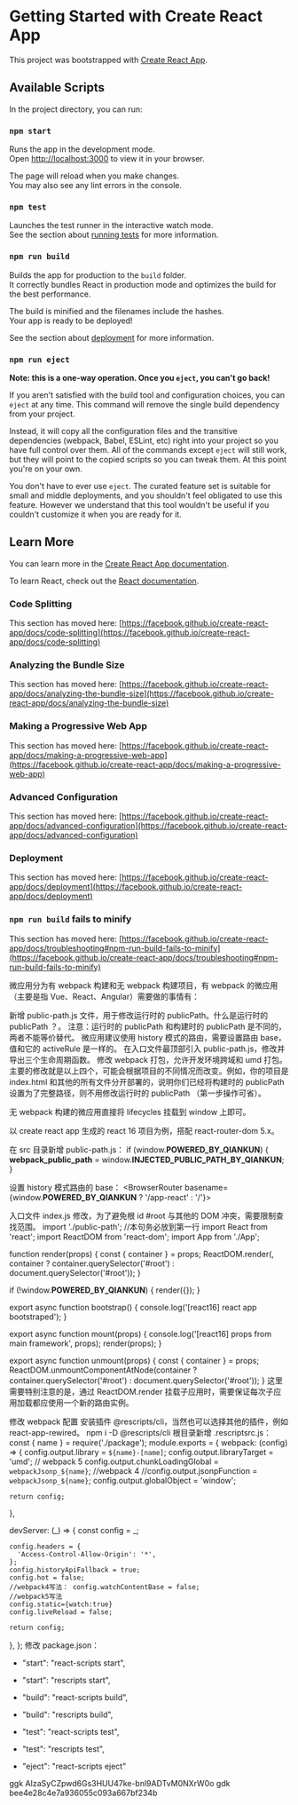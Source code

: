# Getting Started with Create React App

This project was bootstrapped with [Create React App](https://github.com/facebook/create-react-app).

## Available Scripts

In the project directory, you can run:

### `npm start`

Runs the app in the development mode.\
Open [http://localhost:3000](http://localhost:3000) to view it in your browser.

The page will reload when you make changes.\
You may also see any lint errors in the console.

### `npm test`

Launches the test runner in the interactive watch mode.\
See the section about [running tests](https://facebook.github.io/create-react-app/docs/running-tests) for more information.

### `npm run build`

Builds the app for production to the `build` folder.\
It correctly bundles React in production mode and optimizes the build for the best performance.

The build is minified and the filenames include the hashes.\
Your app is ready to be deployed!

See the section about [deployment](https://facebook.github.io/create-react-app/docs/deployment) for more information.

### `npm run eject`

**Note: this is a one-way operation. Once you `eject`, you can't go back!**

If you aren't satisfied with the build tool and configuration choices, you can `eject` at any time. This command will remove the single build dependency from your project.

Instead, it will copy all the configuration files and the transitive dependencies (webpack, Babel, ESLint, etc) right into your project so you have full control over them. All of the commands except `eject` will still work, but they will point to the copied scripts so you can tweak them. At this point you're on your own.

You don't have to ever use `eject`. The curated feature set is suitable for small and middle deployments, and you shouldn't feel obligated to use this feature. However we understand that this tool wouldn't be useful if you couldn't customize it when you are ready for it.

## Learn More

You can learn more in the [Create React App documentation](https://facebook.github.io/create-react-app/docs/getting-started).

To learn React, check out the [React documentation](https://reactjs.org/).

### Code Splitting

This section has moved here: [https://facebook.github.io/create-react-app/docs/code-splitting](https://facebook.github.io/create-react-app/docs/code-splitting)

### Analyzing the Bundle Size

This section has moved here: [https://facebook.github.io/create-react-app/docs/analyzing-the-bundle-size](https://facebook.github.io/create-react-app/docs/analyzing-the-bundle-size)

### Making a Progressive Web App

This section has moved here: [https://facebook.github.io/create-react-app/docs/making-a-progressive-web-app](https://facebook.github.io/create-react-app/docs/making-a-progressive-web-app)

### Advanced Configuration

This section has moved here: [https://facebook.github.io/create-react-app/docs/advanced-configuration](https://facebook.github.io/create-react-app/docs/advanced-configuration)

### Deployment

This section has moved here: [https://facebook.github.io/create-react-app/docs/deployment](https://facebook.github.io/create-react-app/docs/deployment)

### `npm run build` fails to minify

This section has moved here: [https://facebook.github.io/create-react-app/docs/troubleshooting#npm-run-build-fails-to-minify](https://facebook.github.io/create-react-app/docs/troubleshooting#npm-run-build-fails-to-minify)


微应用分为有 webpack 构建和无 webpack 构建项目，有 webpack 的微应用（主要是指 Vue、React、Angular）需要做的事情有：

新增 public-path.js 文件，用于修改运行时的 publicPath。什么是运行时的 publicPath ？。
注意：运行时的 publicPath 和构建时的 publicPath 是不同的，两者不能等价替代。
微应用建议使用 history 模式的路由，需要设置路由 base，值和它的 activeRule 是一样的。
在入口文件最顶部引入 public-path.js，修改并导出三个生命周期函数。
修改 webpack 打包，允许开发环境跨域和 umd 打包。
主要的修改就是以上四个，可能会根据项目的不同情况而改变。例如，你的项目是 index.html 和其他的所有文件分开部署的，说明你们已经将构建时的 publicPath 设置为了完整路径，则不用修改运行时的 publicPath （第一步操作可省）。

无 webpack 构建的微应用直接将 lifecycles 挂载到 window 上即可。


<!-- 如何修改为微应用 start-->
以 create react app 生成的 react 16 项目为例，搭配 react-router-dom 5.x。

在 src 目录新增 public-path.js：
if (window.__POWERED_BY_QIANKUN__) {
  __webpack_public_path__ = window.__INJECTED_PUBLIC_PATH_BY_QIANKUN__;
}

设置 history 模式路由的 base：
<BrowserRouter basename={window.__POWERED_BY_QIANKUN__ ? '/app-react' : '/'}>

入口文件 index.js 修改，为了避免根 id #root 与其他的 DOM 冲突，需要限制查找范围。
import './public-path'; //本句务必放到第一行
import React from 'react';
import ReactDOM from 'react-dom';
import App from './App';

function render(props) {
  const { container } = props;
  ReactDOM.render(<App />, container ? container.querySelector('#root') : document.querySelector('#root'));
}

if (!window.__POWERED_BY_QIANKUN__) {
  render({});
}

export async function bootstrap() {
  console.log('[react16] react app bootstraped');
}

export async function mount(props) {
  console.log('[react16] props from main framework', props);
  render(props);
}

export async function unmount(props) {
  const { container } = props;
  ReactDOM.unmountComponentAtNode(container ? container.querySelector('#root') : document.querySelector('#root'));
}
这里需要特别注意的是，通过 ReactDOM.render 挂载子应用时，需要保证每次子应用加载都应使用一个新的路由实例。


修改 webpack 配置
安装插件 @rescripts/cli，当然也可以选择其他的插件，例如 react-app-rewired。
npm i -D @rescripts/cli
根目录新增 .rescriptsrc.js：
const { name } = require('./package');
module.exports = {
  webpack: (config) => {
    config.output.library = `${name}-[name]`;
    config.output.libraryTarget = 'umd';
    // webpack 5 
    config.output.chunkLoadingGlobal = `webpackJsonp_${name}`;
    //webpack 4
    //config.output.jsonpFunction = `webpackJsonp_${name}`; 
    config.output.globalObject = 'window';

    return config;
  },

  devServer: (_) => {
    const config = _;

    config.headers = {
      'Access-Control-Allow-Origin': '*',
    };
    config.historyApiFallback = true;
    config.hot = false;
    //webpack4写法： config.watchContentBase = false;
    //webpack5写法
    config.static={watch:true}
    config.liveReload = false;

    return config;
  },
};
修改 package.json：
-   "start": "react-scripts start",
+   "start": "rescripts start",
-   "build": "react-scripts build",
+   "build": "rescripts build",
-   "test": "react-scripts test",
+   "test": "rescripts test",
-   "eject": "react-scripts eject"

<!-- 如何修改为微应用 end-->

ggk AIzaSyCZpwd6Gs3HUU47ke-bnl9ADTvM0NXrW0o
gdk bee4e28c4e7a936055c093a667bf234b